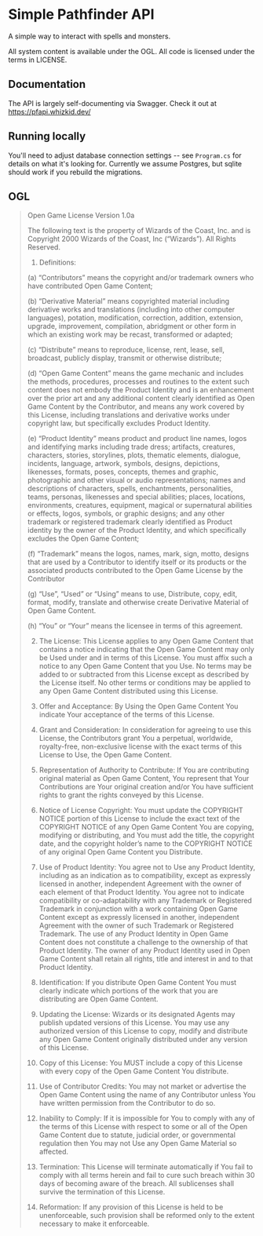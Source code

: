 # Simple Pathfinder API

A simple way to interact with spells and monsters.

All system content is available under the OGL. All code is licensed under the terms in LICENSE.

## Documentation

The API is largely self-documenting via Swagger. Check it out at https://pfapi.whizkid.dev/

## Running locally

You'll need to adjust database connection settings -- see `Program.cs` for details on what it's looking for. Currently
we assume Postgres, but sqlite should work if you rebuild the migrations.

## OGL

> Open Game License Version 1.0a
> 
> The following text is the property of Wizards of the Coast, Inc. and is Copyright 2000 Wizards of the Coast, Inc (“Wizards”). All Rights Reserved.
> 
> 1. Definitions:
> 
> (a) “Contributors” means the copyright and/or trademark owners who have contributed Open Game Content;
> 
> (b) “Derivative Material” means copyrighted material including derivative works and translations (including into other computer languages), potation, modification, correction, addition, extension, upgrade, improvement, compilation, abridgment or other form in which an existing work may be recast, transformed or adapted;
> 
> (c) “Distribute” means to reproduce, license, rent, lease, sell, broadcast, publicly display, transmit or otherwise distribute;
> 
> (d) “Open Game Content” means the game mechanic and includes the methods, procedures, processes and routines to the extent such content does not embody the Product Identity and is an enhancement over the prior art and any additional content clearly identified as Open Game Content by the Contributor, and means any work covered by this License, including translations and derivative works under copyright law, but specifically excludes Product Identity.
> 
> (e) “Product Identity” means product and product line names, logos and identifying marks including trade dress; artifacts, creatures, characters, stories, storylines, plots, thematic elements, dialogue, incidents, language, artwork, symbols, designs, depictions, likenesses, formats, poses, concepts, themes and graphic, photographic and other visual or audio representations; names and descriptions of characters, spells, enchantments, personalities, teams, personas, likenesses and special abilities; places, locations, environments, creatures, equipment, magical or supernatural abilities or effects, logos, symbols, or graphic designs; and any other trademark or registered trademark clearly identified as Product identity by the owner of the Product Identity, and which specifically excludes the Open Game Content;
> 
> (f) “Trademark” means the logos, names, mark, sign, motto, designs that are used by a Contributor to identify itself or its products or the associated products contributed to the Open Game License by the Contributor
> 
> (g) “Use”, “Used” or “Using” means to use, Distribute, copy, edit, format, modify, translate and otherwise create Derivative Material of Open Game Content.
> 
> (h) “You” or “Your” means the licensee in terms of this agreement.
> 
> 2. The License: This License applies to any Open Game Content that contains a notice indicating that the Open Game Content may only be Used under and in terms of this License. You must affix such a notice to any Open Game Content that you Use. No terms may be added to or subtracted from this License except as described by the License itself. No other terms or conditions may be applied to any Open Game Content distributed using this License.
> 
> 3. Offer and Acceptance: By Using the Open Game Content You indicate Your acceptance of the terms of this License.
> 
> 4. Grant and Consideration: In consideration for agreeing to use this License, the Contributors grant You a perpetual, worldwide, royalty-free, non-exclusive license with the exact terms of this License to Use, the Open Game Content.
> 
> 5. Representation of Authority to Contribute: If You are contributing original material as Open Game Content, You represent that Your Contributions are Your original creation and/or You have sufficient rights to grant the rights conveyed by this License.
> 
> 6. Notice of License Copyright: You must update the COPYRIGHT NOTICE portion of this License to include the exact text of the COPYRIGHT NOTICE of any Open Game Content You are copying, modifying or distributing, and You must add the title, the copyright date, and the copyright holder’s name to the COPYRIGHT NOTICE of any original Open Game Content you Distribute.
> 
> 7. Use of Product Identity: You agree not to Use any Product Identity, including as an indication as to compatibility, except as expressly licensed in another, independent Agreement with the owner of each element of that Product Identity. You agree not to indicate compatibility or co-adaptability with any Trademark or Registered Trademark in conjunction with a work containing Open Game Content except as expressly licensed in another, independent Agreement with the owner of such Trademark or Registered Trademark. The use of any Product Identity in Open Game Content does not constitute a challenge to the ownership of that Product Identity. The owner of any Product Identity used in Open Game Content shall retain all rights, title and interest in and to that Product Identity.
> 
> 8. Identification: If you distribute Open Game Content You must clearly indicate which portions of the work that you are distributing are Open Game Content.
> 
> 9. Updating the License: Wizards or its designated Agents may publish updated versions of this License. You may use any authorized version of this License to copy, modify and distribute any Open Game Content originally distributed under any version of this License.
> 
> 10. Copy of this License: You MUST include a copy of this License with every copy of the Open Game Content You distribute.
> 
> 11. Use of Contributor Credits: You may not market or advertise the Open Game Content using the name of any Contributor unless You have written permission from the Contributor to do so.
> 
> 12. Inability to Comply: If it is impossible for You to comply with any of the terms of this License with respect to some or all of the Open Game Content due to statute, judicial order, or governmental regulation then You may not Use any Open Game Material so affected.
> 
> 13. Termination: This License will terminate automatically if You fail to comply with all terms herein and fail to cure such breach within 30 days of becoming aware of the breach. All sublicenses shall survive the termination of this License.
> 
> 14. Reformation: If any provision of this License is held to be unenforceable, such provision shall be reformed only to the extent necessary to make it enforceable.
